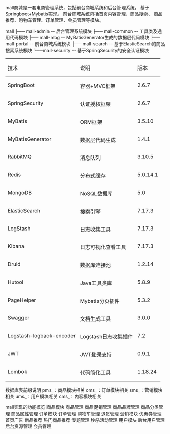 mall商城是一套电商管理系统，包括前台商城系统和后台管理系统， 基于
Springboot+Mybatis实现。 前台商城系统包括首页内容管理、商品搜索、 商品
推荐、购物车管理、订单管理、会员管理等模块。



mall
├── mall-admin -- 后台管理系统模块
├── mall-common -- 工具类及通用代码模块
├── mall-mbg -- MyBatisGenerator生成的数据层代码模块
├── mall-portal -- 前台商城系统模块
├── mall-search -- 基于ElasticSearch的商品搜索系统模块
└──mall-security -- 基于SpringSecurity的安全认证模块


<table class="MsoTableGrid" border="1" cellspacing="0" cellpadding="0" style="border-collapse:collapse;border:none;mso-border-top-alt:solid windowtext .5pt;
 mso-border-bottom-alt:solid windowtext .5pt;mso-yfti-tbllook:1184;mso-padding-alt:
 0cm 5.4pt 0cm 5.4pt;mso-border-insideh:none;mso-border-insidev:none">
 <tbody><tr style="mso-yfti-irow:0;mso-yfti-firstrow:yes">
  <td valign="top" style="border-top:solid windowtext 1.0pt;border-left:none;
  border-bottom:solid windowtext 1.0pt;border-right:none;mso-border-top-alt:
  solid windowtext .5pt;mso-border-bottom-alt:solid windowtext .5pt;padding:
  0cm 5.4pt 0cm 5.4pt">
  <p class="MsoNormal">技术</p>
  </td>
  <td valign="top" style="border-top:solid windowtext 1.0pt;border-left:none;
  border-bottom:solid windowtext 1.0pt;border-right:none;mso-border-top-alt:
  solid windowtext .5pt;mso-border-bottom-alt:solid windowtext .5pt;padding:
  0cm 5.4pt 0cm 5.4pt">
  <p class="MsoNormal">说明</p>
  </td>
  <td valign="top" style="border-top:solid windowtext 1.0pt;border-left:none;
  border-bottom:solid windowtext 1.0pt;border-right:none;mso-border-top-alt:
  solid windowtext .5pt;mso-border-bottom-alt:solid windowtext .5pt;padding:
  0cm 5.4pt 0cm 5.4pt">
  <p class="MsoNormal">版本</p>
  </td>
 </tr>
 <tr style="mso-yfti-irow:1">
  <td valign="top" style="border:none;mso-border-top-alt:solid windowtext .5pt;
  padding:0cm 5.4pt 0cm 5.4pt">
  <p class="MsoNormal"><span class="SpellE"><span lang="EN-US">SpringBoot</span></span></p>
  </td>
  <td valign="top" style="border:none;mso-border-top-alt:solid windowtext .5pt;
  padding:0cm 5.4pt 0cm 5.4pt">
  <p class="MsoNormal">容器<span lang="EN-US">+MVC</span>框架</p>
  </td>
  <td valign="top" style="border:none;mso-border-top-alt:solid windowtext .5pt;
  padding:0cm 5.4pt 0cm 5.4pt">
  <p class="MsoNormal"><span lang="EN-US">2.6.7</span></p>
  </td>
 </tr>
 <tr style="mso-yfti-irow:2">
  <td valign="top" style="border:none;padding:0cm 5.4pt 0cm 5.4pt">
  <p class="MsoNormal"><span class="SpellE"><span lang="EN-US">SpringSecurity</span></span></p>
  </td>
  <td valign="top" style="border:none;padding:0cm 5.4pt 0cm 5.4pt">
  <p class="MsoNormal">认证授权框架</p>
  </td>
  <td valign="top" style="border:none;padding:0cm 5.4pt 0cm 5.4pt">
  <p class="MsoNormal"><span lang="EN-US">2.6.7</span></p>
  </td>
 </tr>
 <tr style="mso-yfti-irow:3">
  <td valign="top" style="border:none;padding:0cm 5.4pt 0cm 5.4pt">
  <p class="MsoNormal"><span class="SpellE"><span lang="EN-US">MyBatis</span></span></p>
  </td>
  <td valign="top" style="border:none;padding:0cm 5.4pt 0cm 5.4pt">
  <p class="MsoNormal"><span lang="EN-US">ORM</span>框架</p>
  </td>
  <td valign="top" style="border:none;padding:0cm 5.4pt 0cm 5.4pt">
  <p class="MsoNormal"><span lang="EN-US">3.5.10</span></p>
  </td>
 </tr>
 <tr style="mso-yfti-irow:4">
  <td valign="top" style="border:none;padding:0cm 5.4pt 0cm 5.4pt">
  <p class="MsoNormal"><span class="SpellE"><span lang="EN-US">MyBatisGenerator</span></span></p>
  </td>
  <td valign="top" style="border:none;padding:0cm 5.4pt 0cm 5.4pt">
  <p class="MsoNormal">数据层代码生成</p>
  </td>
  <td valign="top" style="border:none;padding:0cm 5.4pt 0cm 5.4pt">
  <p class="MsoNormal"><span lang="EN-US">1.4.1</span></p>
  </td>
 </tr>
 <tr style="mso-yfti-irow:5">
  <td valign="top" style="border:none;padding:0cm 5.4pt 0cm 5.4pt">
  <p class="MsoNormal"><span lang="EN-US">RabbitMQ</span></p>
  </td>
  <td valign="top" style="border:none;padding:0cm 5.4pt 0cm 5.4pt">
  <p class="MsoNormal">消息队列</p>
  </td>
  <td valign="top" style="border:none;padding:0cm 5.4pt 0cm 5.4pt">
  <p class="MsoNormal"><span lang="EN-US">3.10.5</span></p>
  </td>
 </tr>
 <tr style="mso-yfti-irow:6">
  <td valign="top" style="border:none;padding:0cm 5.4pt 0cm 5.4pt">
  <p class="MsoNormal"><span lang="EN-US">Redis</span></p>
  </td>
  <td valign="top" style="border:none;padding:0cm 5.4pt 0cm 5.4pt">
  <p class="MsoNormal">分布式缓存</p>
  </td>
  <td valign="top" style="border:none;padding:0cm 5.4pt 0cm 5.4pt">
  <p class="MsoNormal"><span lang="EN-US">5.0.14.1</span></p>
  </td>
 </tr>
 <tr style="mso-yfti-irow:7">
  <td valign="top" style="border:none;padding:0cm 5.4pt 0cm 5.4pt">
  <p class="MsoNormal"><span lang="EN-US">MongoDB</span></p>
  </td>
  <td valign="top" style="border:none;padding:0cm 5.4pt 0cm 5.4pt">
  <p class="MsoNormal"><span lang="EN-US">NoSQL</span>数据库</p>
  </td>
  <td valign="top" style="border:none;padding:0cm 5.4pt 0cm 5.4pt">
  <p class="MsoNormal"><span lang="EN-US">5.0</span></p>
  </td>
 </tr>
 <tr style="mso-yfti-irow:8">
  <td valign="top" style="border:none;padding:0cm 5.4pt 0cm 5.4pt">
  <p class="MsoNormal"><span class="SpellE"><span lang="EN-US">ElasticSearch</span></span></p>
  </td>
  <td valign="top" style="border:none;padding:0cm 5.4pt 0cm 5.4pt">
  <p class="MsoNormal">搜索引擎</p>
  </td>
  <td valign="top" style="border:none;padding:0cm 5.4pt 0cm 5.4pt">
  <p class="MsoNormal"><span lang="EN-US">7.17.3</span></p>
  </td>
 </tr>
 <tr style="mso-yfti-irow:9">
  <td valign="top" style="border:none;padding:0cm 5.4pt 0cm 5.4pt">
  <p class="MsoNormal"><span class="SpellE"><span lang="EN-US">LogStash</span></span><span lang="EN-US"><span style="mso-tab-count:1"> </span></span></p>
  </td>
  <td valign="top" style="border:none;padding:0cm 5.4pt 0cm 5.4pt">
  <p class="MsoNormal">日志收集工具</p>
  </td>
  <td valign="top" style="border:none;padding:0cm 5.4pt 0cm 5.4pt">
  <p class="MsoNormal"><span lang="EN-US">7.17.3</span></p>
  </td>
 </tr>
 <tr style="mso-yfti-irow:10">
  <td valign="top" style="border:none;padding:0cm 5.4pt 0cm 5.4pt">
  <p class="MsoNormal"><span lang="EN-US">Kibana</span></p>
  </td>
  <td valign="top" style="border:none;padding:0cm 5.4pt 0cm 5.4pt">
  <p class="MsoNormal">日志可视化查看工具</p>
  </td>
  <td valign="top" style="border:none;padding:0cm 5.4pt 0cm 5.4pt">
  <p class="MsoNormal"><span lang="EN-US">7.17.3</span></p>
  </td>
 </tr>
 <tr style="mso-yfti-irow:11">
  <td valign="top" style="border:none;padding:0cm 5.4pt 0cm 5.4pt">
  <p class="MsoNormal"><span lang="EN-US">Druid</span></p>
  </td>
  <td valign="top" style="border:none;padding:0cm 5.4pt 0cm 5.4pt">
  <p class="MsoNormal">数据库连接池</p>
  </td>
  <td valign="top" style="border:none;padding:0cm 5.4pt 0cm 5.4pt">
  <p class="MsoNormal"><span lang="EN-US">1.2.14</span></p>
  </td>
 </tr>
 <tr style="mso-yfti-irow:12">
  <td valign="top" style="border:none;padding:0cm 5.4pt 0cm 5.4pt">
  <p class="MsoNormal"><span class="SpellE"><span lang="EN-US">Hutool</span></span></p>
  </td>
  <td valign="top" style="border:none;padding:0cm 5.4pt 0cm 5.4pt">
  <p class="MsoNormal"><span lang="EN-US">Java</span>工具类库</p>
  </td>
  <td valign="top" style="border:none;padding:0cm 5.4pt 0cm 5.4pt">
  <p class="MsoNormal"><span lang="EN-US">5.8.9</span></p>
  </td>
 </tr>
 <tr style="mso-yfti-irow:13">
  <td valign="top" style="border:none;padding:0cm 5.4pt 0cm 5.4pt">
  <p class="MsoNormal"><span class="SpellE"><span lang="EN-US">PageHelper</span></span></p>
  </td>
  <td valign="top" style="border:none;padding:0cm 5.4pt 0cm 5.4pt">
  <p class="MsoNormal"><span class="SpellE"><span lang="EN-US">Mybatis</span></span>分页插件</p>
  </td>
  <td valign="top" style="border:none;padding:0cm 5.4pt 0cm 5.4pt">
  <p class="MsoNormal"><span lang="EN-US">5.3.2</span></p>
  </td>
 </tr>
 <tr style="mso-yfti-irow:14">
  <td valign="top" style="border:none;padding:0cm 5.4pt 0cm 5.4pt">
  <p class="MsoNormal"><span lang="EN-US">Swagger</span></p>
  </td>
  <td valign="top" style="border:none;padding:0cm 5.4pt 0cm 5.4pt">
  <p class="MsoNormal">文档生成工具</p>
  </td>
  <td valign="top" style="border:none;padding:0cm 5.4pt 0cm 5.4pt">
  <p class="MsoNormal"><span lang="EN-US">3.0.0</span></p>
  </td>
 </tr>
 <tr style="mso-yfti-irow:15">
  <td valign="top" style="border:none;padding:0cm 5.4pt 0cm 5.4pt">
  <p class="MsoNormal"><span lang="EN-US">Logstash-<span class="SpellE">logback</span>-encoder</span></p>
  </td>
  <td valign="top" style="border:none;padding:0cm 5.4pt 0cm 5.4pt">
  <p class="MsoNormal"><span lang="EN-US">Logstash</span>日志收集插件</p>
  </td>
  <td valign="top" style="border:none;padding:0cm 5.4pt 0cm 5.4pt">
  <p class="MsoNormal"><span lang="EN-US">7.2 </span></p>
  </td>
 </tr>
 <tr style="mso-yfti-irow:16">
  <td valign="top" style="border:none;padding:0cm 5.4pt 0cm 5.4pt">
  <p class="MsoNormal"><span lang="EN-US">JWT</span></p>
  </td>
  <td valign="top" style="border:none;padding:0cm 5.4pt 0cm 5.4pt">
  <p class="MsoNormal"><span lang="EN-US">JWT</span>登录支持</p>
  </td>
  <td valign="top" style="border:none;padding:0cm 5.4pt 0cm 5.4pt">
  <p class="MsoNormal"><span lang="EN-US">0.9.1</span></p>
  </td>
 </tr>
 <tr style="mso-yfti-irow:17;mso-yfti-lastrow:yes">
  <td valign="top" style="border:none;border-bottom:solid windowtext 1.0pt;
  mso-border-bottom-alt:solid windowtext .5pt;padding:0cm 5.4pt 0cm 5.4pt">
  <p class="MsoNormal"><span lang="EN-US">Lombok</span></p>
  </td>
  <td valign="top" style="border:none;border-bottom:solid windowtext 1.0pt;
  mso-border-bottom-alt:solid windowtext .5pt;padding:0cm 5.4pt 0cm 5.4pt">
  <p class="MsoNormal">代码简化工具</p>
  </td>
  <td valign="top" style="border:none;border-bottom:solid windowtext 1.0pt;
  mso-border-bottom-alt:solid windowtext .5pt;padding:0cm 5.4pt 0cm 5.4pt">
  <p class="MsoNormal"><span lang="EN-US">1.18.24</span></p>
  </td>
 </tr>
</tbody></table>


数据库表前缀说明
pms_：商品模块相关
oms_：订单模块相关
sms_：营销模块相关
ums_：用户模块相关
cms_：内容模块相关



mall实现的功能概览
商品模块
    商品管理
    商品促销管理
    商品品牌管理
    商品分类管理
    商品属性管理
订单模块
    订单管理
    购物车管理
    退货管理
营销模块
    优惠券管理
    首页广告
    新品推荐
    热门商品推荐
    专题管理
    秒杀活动管理
用户模块
    后台用户管理
    后台资源管理
    会员管理
